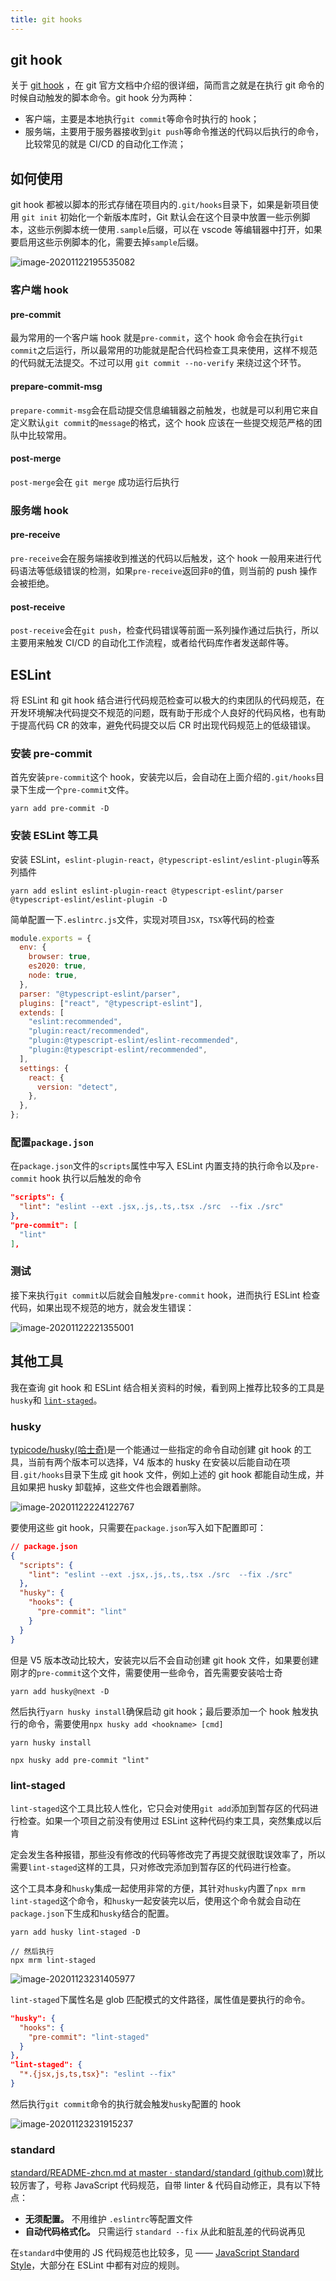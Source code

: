 ```yaml
---
title: git hooks
---
```


## git hook

关于 [git hook](https://git-scm.com/book/zh/v2/%E8%87%AA%E5%AE%9A%E4%B9%89-Git-Git-%E9%92%A9%E5%AD%90) ，在 git 官方文档中介绍的很详细，简而言之就是在执行 git 命令的时候自动触发的脚本命令。git hook 分为两种：

- 客户端，主要是本地执行`git commit`等命令时执行的 hook；
- 服务端，主要用于服务器接收到`git push`等命令推送的代码以后执行的命令，比较常见的就是 CI/CD 的自动化工作流；

## 如何使用

git hook 都被以脚本的形式存储在项目内的`.git/hooks`目录下，如果是新项目使用 `git init` 初始化一个新版本库时，Git 默认会在这个目录中放置一些示例脚本，这些示例脚本统一使用`.sample`后缀，可以在 vscode 等编辑器中打开，如果要启用这些示例脚本的化，需要去掉`sample`后缀。

![image-20201122195535082](../../public/images/image-20201122195535082.png)

### 客户端 hook

#### pre-commit

最为常用的一个客户端 hook 就是`pre-commit`，这个 hook 命令会在执行`git commit`之后运行，所以最常用的功能就是配合代码检查工具来使用，这样不规范的代码就无法提交。不过可以用 `git commit --no-verify` 来绕过这个环节。

#### prepare-commit-msg

`prepare-commit-msg`会在启动提交信息编辑器之前触发，也就是可以利用它来自定义默认`git commit`的`message`的格式，这个 hook 应该在一些提交规范严格的团队中比较常用。

#### post-merge

`post-merge`会在 `git merge` 成功运行后执行

### 服务端 hook

#### pre-receive

`pre-receive`会在服务端接收到推送的代码以后触发，这个 hook 一般用来进行代码语法等低级错误的检测，如果`pre-receive`返回非`0`的值，则当前的 push 操作会被拒绝。

#### post-receive

`post-receive`会在`git push`，检查代码错误等前面一系列操作通过后执行，所以主要用来触发 CI/CD 的自动化工作流程，或者给代码库作者发送邮件等。

## ESLint

将 ESLint 和 git hook 结合进行代码规范检查可以极大的约束团队的代码规范，在开发环境解决代码提交不规范的问题，既有助于形成个人良好的代码风格，也有助于提高代码 CR 的效率，避免代码提交以后 CR 时出现代码规范上的低级错误。

### 安装 pre-commit

首先安装`pre-commit`这个 hook，安装完以后，会自动在上面介绍的`.git/hooks`目录下生成一个`pre-commit`文件。

```shell
yarn add pre-commit -D
```

### 安装 ESLint 等工具

安装 ESLint，`eslint-plugin-react`，`@typescript-eslint/eslint-plugin`等系列插件

```shell
yarn add eslint eslint-plugin-react @typescript-eslint/parser @typescript-eslint/eslint-plugin -D
```

简单配置一下`.eslintrc.js`文件，实现对项目`JSX`，`TSX`等代码的检查

```javascript
module.exports = {
  env: {
    browser: true,
    es2020: true,
    node: true,
  },
  parser: "@typescript-eslint/parser",
  plugins: ["react", "@typescript-eslint"],
  extends: [
    "eslint:recommended",
    "plugin:react/recommended",
    "plugin:@typescript-eslint/eslint-recommended",
    "plugin:@typescript-eslint/recommended",
  ],
  settings: {
    react: {
      version: "detect",
    },
  },
};
```

### 配置`package.json`

在`package.json`文件的`scripts`属性中写入 ESLint 内置支持的执行命令以及`pre-commit` hook 执行以后触发的命令

```json
"scripts": {
  "lint": "eslint --ext .jsx,.js,.ts,.tsx ./src  --fix ./src"
},
"pre-commit": [
  "lint"
],
```

### 测试

接下来执行`git commit`以后就会自触发`pre-commit` hook，进而执行 ESLint 检查代码，如果出现不规范的地方，就会发生错误：

![image-20201122221355001](../../public/images/image-20201122221355001.png)

## 其他工具

我在查询 git hook 和 ESLint 结合相关资料的时候，看到网上推荐比较多的工具是`husky`和 [`lint-staged`](https://github.com/okonet/lint-staged)。

### husky

[typicode/husky(哈士奇)](https://github.com/typicode/husky)是一个能通过一些指定的命令自动创建 git hook 的工具，当前有两个版本可以选择，V4 版本的 husky 在安装以后能自动在项目`.git/hooks`目录下生成 git hook 文件，例如上述的 git hook 都能自动生成，并且如果把 husky 卸载掉，这些文件也会跟着删除。

![image-20201122224122767](../../public/images/image-20201122224122767.png)

要使用这些 git hook，只需要在`package.json`写入如下配置即可：

```json
// package.json
{
  "scripts": {
    "lint": "eslint --ext .jsx,.js,.ts,.tsx ./src  --fix ./src"
  },
  "husky": {
    "hooks": {
      "pre-commit": "lint"
    }
  }
}
```

但是 V5 版本改动比较大，安装完以后不会自动创建 git hook 文件，如果要创建刚才的`pre-commit`这个文件，需要使用一些命令，首先需要安装哈士奇

```shell
yarn add husky@next -D
```

然后执行`yarn husky install`确保启动 git hook；最后要添加一个 hook 触发执行的命令，需要使用`npx husky add <hookname> [cmd]`

```shell
yarn husky install

npx husky add pre-commit "lint"
```

### lint-staged

`lint-staged`这个工具比较人性化，它只会对使用`git add`添加到暂存区的代码进行检查。如果一个项目之前没有使用过 ESLint 这种代码约束工具，突然集成以后肯

定会发生各种报错，那些没有修改的代码等修改完了再提交就很耽误效率了，所以需要`lint-staged`这样的工具，只对修改完添加到暂存区的代码进行检查。

这个工具本身和`husky`集成一起使用非常的方便，其针对`husky`内置了`npx mrm lint-staged`这个命令，和`husky`一起安装完以后，使用这个命令就会自动在`package.json`下生成和`husky`结合的配置。

```shell
yarn add husky lint-staged -D

// 然后执行
npx mrm lint-staged
```

![image-20201123231405977](../../public/images/image-20201123231405977.png)

`lint-staged`下属性名是 glob 匹配模式的文件路径，属性值是要执行的命令。

```json
"husky": {
  "hooks": {
    "pre-commit": "lint-staged"
  }
},
"lint-staged": {
  "*.{jsx,js,ts,tsx}": "eslint --fix"
}
```

然后执行`git commit`命令的执行就会触发`husky`配置的 hook

![image-20201123231915237](../../public/images/image-20201123231915237.png)

### standard

[standard/README-zhcn.md at master · standard/standard (github.com)](https://github.com/standard/standard/blob/master/docs/README-zhcn.md)就比较厉害了，号称 JavaScript 代码规范，自带 linter & 代码自动修正，具有以下特点：

- **无须配置。** 不用维护 `.eslintrc`等配置文件
- **自动代码格式化。** 只需运行 `standard --fix` 从此和脏乱差的代码说再见

在`standard`中使用的 JS 代码规范也比较多，见 —— [JavaScript Standard Style](https://github.com/standard/standard/blob/master/docs/RULES-zhcn.md#javascript-standard-style)，大部分在 ESLint 中都有对应的规则。
